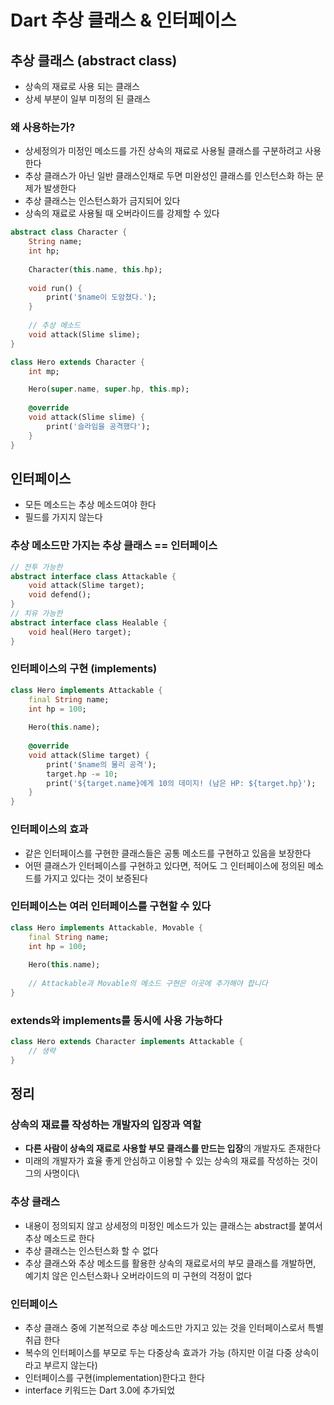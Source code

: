 # Dart 추상 클래스 & 인터페이스

## 추상 클래스 (abstract class)

- 상속의 재료로 사용 되는 클래스
- 상세 부분이 일부 미정의 된 클래스

### 왜 사용하는가?

- 상세정의가 미정인 메소드를 가진 상속의 재료로 사용될 클래스를 구분하려고 사용한다
- 추상 클래스가 아닌 일반 클래스인채로 두면 미완성인 클래스를 인스턴스화 하는 문제가 발생한다
- 추상 클래스는 인스턴스화가 금지되어 있다
- 상속의 재료로 사용될 때 오버라이드를 강제할 수 있다

```dart
abstract class Character {
	String name;
	int hp;
	
	Character(this.name, this.hp);
	
	void run() {
		print('$name이 도암쳤다.');
	}
	
	// 추상 메소드
	void attack(Slime slime);
}
```

```dart
class Hero extends Character {
	int mp;

	Hero(super.name, super.hp, this.mp);
	
	@override
	void attack(Slime slime) {
		print('슬라임을 공격했다');
	}
}
```

## 인터페이스

- 모든 메소드는 추상 메소드여야 한다
- 필드를 가지지 않는다

### 추상 메소드만 가지는 추상 클래스 == 인터페이스

```dart
// 전투 가능한
abstract interface class Attackable {
	void attack(Slime target);
	void defend();
}
// 치유 가능한
abstract interface class Healable {
	void heal(Hero target);
}
```

### 인터페이스의 구현 (implements)

```dart
class Hero implements Attackable {
	final String name;
	int hp = 100;
	
	Hero(this.name);
	
	@override
	void attack(Slime target) {
		print('$name의 물리 공격');
		target.hp -= 10;
		print('${target.name}에게 10의 데미지! (남은 HP: ${target.hp}');
	}
}
```

### 인터페이스의 효과

- 같은 인터페이스를 구현한 클래스들은 공통 메소드를 구현하고 있음을 보장한다
- 어떤 클래스가 인터페이스를 구현하고 있다면, 적어도 그 인터페이스에 정의된 메소드를 가지고 있다는 것이 보증된다

### 인터페이스는 여러 인터페이스를 구현할 수 있다

```dart
class Hero implements Attackable, Movable {
	final String name;
	int hp = 100;
	
	Hero(this.name);
	
	// Attackable과 Movable의 메소드 구현은 이곳에 추가해야 합니다
}
```

### extends와 implements를 동시에 사용 가능하다

```dart
class Hero extends Character implements Attackable {
	// 생략
}
```

## 정리

### 상속의 재료를 작성하는 개발자의 입장과 역할

- **다른 사람이 상속의 재료로 사용할 부모 클래스를 만드는 입장**의 개발자도 존재한다
- 미래의 개발자가 효율 좋게 안심하고 이용할 수 있는 상속의 재료를 작성하는 것이 그의 사명이다\

### 추상 클래스

- 내용이 정의되지 않고 상세정의 미정인 메소드가 있는 클래스는 abstract를 붙여서 추상 메소드로 한다
- 추상 클래스는 인스턴스화 할 수 없다
- 추상 클래스와 추상 메소드를 활용한 상속의 재료로서의 부모 클래스를 개발하면, 예기치 않은 인스턴스화나 오버라이드의 미 구현의 걱정이 없다

### 인터페이스

- 추상 클래스 중에 기본적으로 추상 메소드만 가지고 있는 것을 인터페이스로서 특별 취급 한다
- 복수의 인터페이스를 부모로 두는 다중상속 효과가 가능 (하지만 이걸 다중 상속이라고 부르지 않는다)
- 인터페이스를 구현(implementation)한다고 한다
- interface 키워드는 Dart 3.0에 추가되었